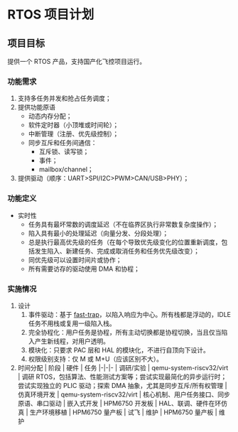 ﻿# RTOS 项目计划

## 项目目标

提供一个 RTOS 产品，支持国产化飞控项目运行。

### 功能需求

1. 支持多任务并发和抢占任务调度；
2. 提供功能原语
   - 动态内存分配；
   - 软件定时器（小顶堆或时间轮）；
   - 中断管理（注册、优先级控制）；
   - 同步互斥和任务间通信：
     - 互斥锁、读写锁；
     - 事件；
     - mailbox/channel；
3. 提供驱动（顺序：UART>SPI/I2C>PWM>CAN/USB>PHY）；

### 功能定义

- 实时性
  - 任务具有最坏常数的调度延迟（不在临界区执行非常数复杂度操作）；
  - 陷入具有最小的处理延迟（向量分发、分段处理）；
  - 总是执行最高优先级的任务（在每个导致优先级变化的位置重新调度，包括发生陷入、新建任务、完成或取消任务和任务优先级改变）；
  - 同优先级可以设置时间片或协作；
  - 所有需要访存的驱动使用 DMA 和协程；

### 实施情况

1. 设计
   1. 事件驱动：基于 [fast-trap](https://github.com/YdrMaster/fast-trap)，以陷入响应为中心。所有栈都是浮动的，IDLE 任务不用栈或复用一级陷入栈。
   2. 完全协程化：用户任务是协程，所有主动切换都是协程切换，当且仅当陷入产生新线程，对用户透明。
   3. 模块化：只要求 PAC 层和 HAL 的模块化，不进行自顶向下设计。
   4. 权限级别支持：仅 M 或 M+U（应该区别不大）。
2. 时间分配
   | 阶段 | 硬件 | 任务
   |-|-|-
   | 调研/实验 | qemu-system-riscv32/virt | 调研 RTOS，包括算法、性能测试方案等；尝试实现最简化的异步运行时；尝试实现独立的 PLIC 驱动；探索 DMA 抽象，尤其是同步互斥/所有权管理
   | 仿真环境开发 | qemu-system-riscv32/virt | 核心机制、用户任务接口、同步原语、串口驱动
   | 嵌入式开发 | HPM6750 开发板 | HAL、联调、硬件在环仿真
   | 生产环境移植 | HPM6750 量产板 | 试飞
   | 维护 | HPM6750 量产板 | 维护

